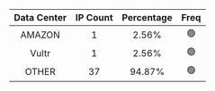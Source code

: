 | Data Center | IP Count | Percentage | Freq |
|:------------:|:--------:|:-----------:|:-----:|
| AMAZON | 1 | 2.56% | 🟢 |
| Vultr | 1 | 2.56% | 🟢 |
| OTHER | 37 | 94.87% | 🟢 |
